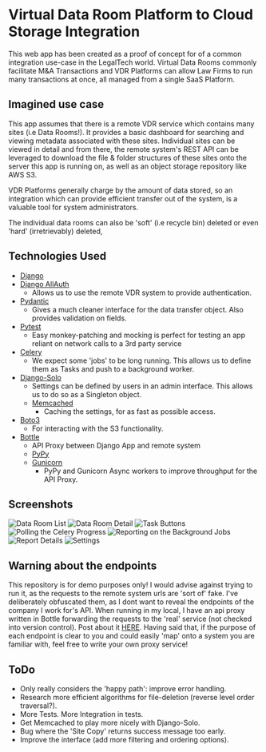 # Virtual Data Room Platform to Cloud Storage Integration

This web app has been created as a proof of concept for of a common integration use-case in the LegalTech world.
Virtual Data Rooms commonly facilitate M&A Transactions and VDR Platforms can allow Law Firms to run many transactions
at once, all managed from a single SaaS Platform. 

## Imagined use case

This app assumes that there is a remote VDR service which contains many sites (i.e Data Rooms!). It provides a basic dashboard
for searching and viewing metadata associated with these sites. Individual sites can be viewed in detail and from there, the remote system's
REST API can be leveraged to download the file & folder structures of these sites onto the server this app is running on, as well as an
object storage repository like AWS S3.

VDR Platforms generally charge by the amount of data stored, so an integration which can provide efficient transfer out of the system, 
is a valuable tool for system administrators. 

The individual data rooms can also be 'soft' (i.e recycle bin) deleted or even 'hard' (irretrievably) deleted, 

## Technologies Used

- [Django](https://www.djangoproject.com/)
- [Django AllAuth](https://django-allauth.readthedocs.io/en/latest/overview.html)
  - Allows us to use the remote VDR system to provide authentication. 
- [Pydantic](https://pydantic-docs.helpmanual.io/)
  - Gives a much cleaner interface for the data transfer object. Also provides validation on fields. 
- [Pytest](https://docs.pytest.org/)
  - Easy monkey-patching and mocking is perfect for testing an app reliant on network calls to a 3rd party service
- [Celery](https://docs.celeryproject.org/en/stable/getting-started/introduction.html)
  - We expect some 'jobs' to be long running. This allows us to define them as Tasks and push to a background worker.
- [Django-Solo](https://github.com/lazybird/django-solo)
  - Settings can be defined by users in an admin interface. This allows us to do so as a Singleton object. 
  - [Memcached](https://memcached.org/)
    - Caching the settings, for as fast as possible access. 
- [Boto3](https://boto3.amazonaws.com/v1/documentation/api/latest/index.html)
  - For interacting with the S3 functionality. 
- [Bottle](https://bottlepy.org/docs/dev/)
  - API Proxy between Django App and remote system
  - [PyPy](https://www.pypy.org/)
  - [Gunicorn](https://docs.gunicorn.org/en/stable/index.html)
    - PyPy and Gunicorn Async workers to improve throughput for the API Proxy. 


## Screenshots
![Data Room List](https://user-images.githubusercontent.com/40800258/153038124-897fd7e2-948d-4525-8ab3-adf2f56863c0.png)
![Data Room Detail](https://user-images.githubusercontent.com/40800258/153038126-feba6ee7-af5d-43bc-b3b8-c30b5b98d163.png)
![Task Buttons](https://user-images.githubusercontent.com/40800258/153038128-7ab8f1d8-07f3-4a19-81f0-0239b853583b.png)
![Polling the Celery Progress](https://user-images.githubusercontent.com/40800258/153038135-dea8c4e0-5208-4e6b-b990-d76bd11b1d7f.png)
![Reporting on the Background Jobs](https://user-images.githubusercontent.com/40800258/153038129-ceec0a45-e6a9-4601-945e-a4911f392a13.png)
![Report Details](https://user-images.githubusercontent.com/40800258/153038133-3bd00afd-2387-4dc1-9334-ec23afc0b649.png)
![Settings](https://user-images.githubusercontent.com/40800258/153038134-ad9e2e3f-4321-4282-b736-c8fdf0b4bc97.png)

## Warning about the endpoints
This repository is for demo purposes only! I would advise against trying to run it, as the requests to the remote system urls
are 'sort of' fake. I've deliberately obfuscated them, as I dont want to reveal the endpoints of the company I work for's API. 
When running in my local, I have an api proxy written in Bottle forwarding the requests to the 'real' service (not checked into
version control). Post about it [HERE](https://petersimpson.dev/blog/building-an-api-proxy-with-bottle/).
Having said that, if the purpose of each endpoint is clear to you and could easily 'map' onto a system you are familiar with,
feel free to write your own proxy service! 

## ToDo
 - Only really considers the 'happy path': improve error handling. 
 - Research more efficient algorithms for file-deletion (reverse level order traversal?). 
 - More Tests. More Integration in tests.
 - Get Memcached to play more nicely with Django-Solo. 
 - Bug where the 'Site Copy' returns success message too early. 
 - Improve the interface (add more filtering and ordering options). 

